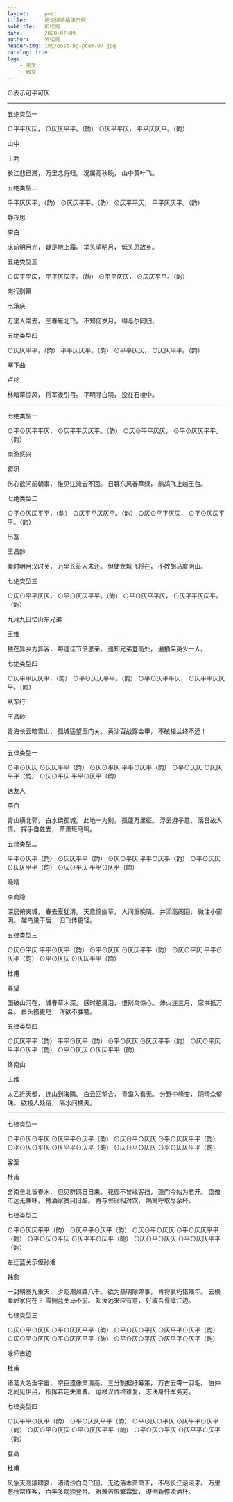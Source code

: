 ```yaml
---
layout:     post
title:      绝句律诗格律示例
subtitle:   听松阁
date:       2020-07-09
author:     听松阁
header-img: img/post-bg-poem-07.jpg
catalog: true
tags:
    - 美文
    - 散文
---
```


⊙表示可平可仄


--------------------------------------------------------------------------------

五绝类型一

⊙平平仄仄，
⊙仄仄平平。（韵）
⊙仄平平仄，
平平仄仄平。（韵）

山中

王勃

长江悲已滞，
万里念将归。
况属高秋晚，
山中黄叶飞。

五绝类型二

平平仄仄平，（韵）
⊙仄仄平平。（韵）
⊙仄平平仄，
平平仄仄平。（韵）

静夜思

李白

床前明月光，
疑是地上霜。
举头望明月，
低头思故乡。

五绝类型三

⊙仄平平仄，
平平仄仄平。（韵）
⊙平平仄仄，
⊙仄仄平平。（韵）

南行别第

韦承庆

万里人南去，
三春雁北飞。
不知何岁月，
得与尔同归。

五绝类型四

⊙仄仄平平，（韵）
平平仄仄平。（韵）
⊙平平仄仄，
⊙仄仄平平。（韵）

塞下曲

卢纶

林暗草惊风，
将军夜引弓。
平明寻白羽，
没在石棱中。


--------------------------------------------------------------------------------

七绝类型一

⊙平⊙仄平平仄，
⊙仄平平仄仄平。（韵）
⊙仄⊙平平仄仄，
⊙平⊙仄仄平平。（韵）

南游感兴

窦巩

伤心欲问前朝事，
惟见江流去不回。
日暮东风春草绿，
鹧鸪飞上越王台。

七绝类型二

⊙平⊙仄仄平平，（韵）
⊙仄平平仄仄平。（韵）
⊙仄⊙平平仄仄，
⊙平⊙仄仄平平。（韵）

出塞

王昌龄

秦时明月汉时关，
万里长征人未还。
但使龙城飞将在，
不教胡马度阴山。

七绝类型三

⊙仄⊙平平仄仄，
⊙平⊙仄仄平平。（韵）
⊙平⊙仄平平仄，
⊙仄平平仄仄平。（韵）

九月九日忆山东兄弟

王维

独在异乡为异客，
每逢佳节倍思亲。
遥知兄弟登高处，
遍插茱萸少一人。

七绝类型四

⊙仄平平仄仄平，（韵）
⊙平⊙仄仄平平。（韵）
⊙平⊙仄平平仄，
⊙仄平平仄仄平。（韵）

从军行

王昌龄

青海长云暗雪山，
孤城遥望玉门关。
黄沙百战穿金甲，
不破楼兰终不还！


--------------------------------------------------------------------------------

五律类型一

⊙平⊙仄仄
⊙仄仄平平（韵）
⊙仄⊙平仄
平平⊙仄平（韵）
⊙平⊙仄仄
⊙仄仄平平（韵）
⊙仄⊙平仄
平平⊙仄平（韵）

送友人

李白

青山横北郭，
白水绕孤城。
此地一为别，
孤蓬万里征。
浮云游子意，
落日故人情。
挥手自兹去，
萧萧班马鸣。

五律类型二

平平⊙仄平（韵）
⊙仄仄平平（韵）
⊙仄⊙平仄
平平⊙仄平（韵）
⊙平⊙仄仄
⊙仄仄平平（韵）
⊙仄⊙平仄
平平⊙仄平（韵）

晚晴

李商隐

深居俯夹城，
春去夏犹清。
天意怜幽草，
人间重晚晴。
并添高阁回，
微注小窗明。
越鸟巢干后，
归飞体更轻。

五律类型三

⊙仄⊙平仄
平平⊙仄平（韵）
⊙平⊙仄仄
⊙仄仄平平（韵）
⊙仄⊙平仄
平平⊙仄平（韵）
⊙平⊙仄仄
⊙仄仄平平（韵）

杜甫

春望

国破山河在，
城春草木深。
感时花溅泪，
恨别鸟惊心。
烽火连三月，
家书抵万金。
白头搔更短，
浑欲不胜簪。

五律类型四

⊙仄仄平平（韵）
平平⊙仄平（韵）
⊙平⊙仄仄
⊙仄仄平平（韵）
⊙仄⊙平仄
平平⊙仄平（韵）
⊙平⊙仄仄
⊙仄仄平平（韵）

终南山

王维

太乙近天都，
连山到海隅。
白云回望合，
青霭入看无。
分野中峰变，
阴晴众壑珠。
欲投人处宿，
隔水问樵夫。


--------------------------------------------------------------------------------

七律类型一

⊙平⊙仄⊙平仄
⊙仄平平⊙仄平（韵）
⊙仄⊙平⊙仄仄
⊙平⊙仄仄平平（韵）
⊙平⊙仄⊙平仄
⊙仄平平⊙仄平（韵）
⊙仄⊙平⊙仄仄
⊙平⊙仄仄平平（韵）

客至

杜甫

舍南舍北皆春水，
但见群鸥日日来。
花径不曾缘客扫，
蓬门今始为君开。
盘飧市远无兼味，
樽酒家贫只旧醅。
肯与邻翁相对饮，
隔篱呼取尽余杯。

七律类型二

⊙平⊙仄仄平平（韵）
⊙仄平平⊙仄平（韵）
⊙仄⊙平⊙仄仄
⊙平⊙仄仄平平（韵）
⊙平⊙仄⊙平仄
⊙仄平平⊙仄平（韵）
⊙仄⊙平⊙仄仄
⊙平⊙仄仄平平（韵）

左迁蓝关示侄孙湘

韩愈

一封朝奏九重天，
夕贬潮州路八千。
欲为圣明除弊事，
肯将衰朽惜残年。
云横秦岭家何在？
雪拥蓝关马不前。
知汝远来应有意，
好收吾骨瘴江边。

七律类型三

⊙仄⊙平⊙仄仄
⊙平⊙仄仄平平（韵）
⊙平⊙仄⊙平仄
⊙仄平平⊙仄平（韵）
⊙仄⊙平⊙仄仄
⊙平⊙仄仄平平（韵）
⊙平⊙仄⊙平仄
⊙仄平平⊙仄平（韵）

咏怀古迹

杜甫

诸葛大名垂宇宙，
宗臣遗像肃清高。
三分割据纡筹策，
万古云霄一羽毛。
伯仲之间见伊吕，
指挥若定失萧曹。
运移汉祚终难复，
志决身歼军务劳。

七律类型四

⊙仄平平⊙仄平（韵）
⊙平⊙仄仄平平（韵）
⊙平⊙仄⊙平仄
⊙仄平平⊙仄平（韵）
⊙仄⊙平⊙仄仄
⊙平⊙仄仄平平（韵）
⊙平⊙仄⊙平仄
⊙仄平平⊙仄平（韵）

登高

杜甫

风急天高猿啸哀，
渚清沙白鸟飞回。
无边落木萧萧下，
不尽长江滚滚来。
万里悲秋常作客，
百年多病独登台。
艰难苦恨繁霜鬓，
潦倒新停浊酒杯。

